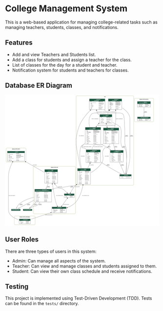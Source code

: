 # College Management System

This is a web-based application for managing college-related tasks such as managing teachers, students, classes, and notifications.

## Features

- Add and view Teachers and Students list.
- Add a class for students and assign a teacher for the class.
- List of classes for the day for a student and teacher.
- Notification system for students and teachers for classes.

## Database ER Diagram

![ER diagram of the system database](erd.png)


## User Roles

There are three types of users in this system:

- Admin: Can manage all aspects of the system.
- Teacher: Can view and manage classes and students assigned to them.
- Student: Can view their own class schedule and receive notifications.

## Testing

This project is implemented using Test-Driven Development (TDD). Tests can be found in the `tests/` directory.



